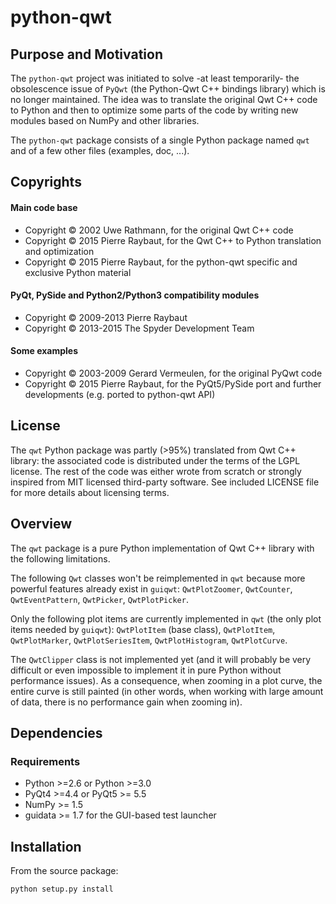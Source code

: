 # python-qwt

## Purpose and Motivation

The ``python-qwt`` project was initiated to solve -at least temporarily-
the obsolescence issue of `PyQwt` (the Python-Qwt C++ bindings library)
which is no longer maintained. The idea was to translate the original
Qwt C++ code to Python and then to optimize some parts of the code by
writing new modules based on NumPy and other libraries.

The ``python-qwt`` package consists of a single Python package named
`qwt` and of a few other files (examples, doc, ...).

## Copyrights

#### Main code base
  - Copyright © 2002 Uwe Rathmann, for the original Qwt C++ code
  - Copyright © 2015 Pierre Raybaut, for the Qwt C++ to Python
translation and optimization
  - Copyright © 2015 Pierre Raybaut, for the python-qwt specific and
exclusive Python material

#### PyQt, PySide and Python2/Python3 compatibility modules
  - Copyright © 2009-2013 Pierre Raybaut
  - Copyright © 2013-2015 The Spyder Development Team

#### Some examples
  - Copyright © 2003-2009 Gerard Vermeulen, for the original PyQwt code
  - Copyright © 2015 Pierre Raybaut, for the PyQt5/PySide port and
further developments (e.g. ported to python-qwt API)

## License

The `qwt` Python package was partly (>95%) translated from Qwt C++
library: the associated code is distributed under the terms of the LGPL
license. The rest of the code was either wrote from scratch or strongly
inspired from MIT licensed third-party software.
See included LICENSE file for more details about licensing terms.

## Overview

The `qwt` package is a pure Python implementation of Qwt C++ library with
the following limitations.

The following `Qwt` classes won't be reimplemented in `qwt` because more
powerful features already exist in `guiqwt`: `QwtPlotZoomer`, 
`QwtCounter`, `QwtEventPattern`, `QwtPicker`, `QwtPlotPicker`.

Only the following plot items are currently implemented in `qwt` (the 
only plot items needed by `guiqwt`): `QwtPlotItem` (base class), 
`QwtPlotItem`, `QwtPlotMarker`, `QwtPlotSeriesItem`, `QwtPlotHistogram`, 
`QwtPlotCurve`.

The `QwtClipper` class is not implemented yet (and it will probably be 
very difficult or even impossible to implement it in pure Python without 
performance issues). As a consequence, when zooming in a plot curve, the 
entire curve is still painted (in other words, when working with large 
amount of data, there is no performance gain when zooming in).

## Dependencies

### Requirements ###
- Python >=2.6 or Python >=3.0
- PyQt4 >=4.4 or PyQt5 >= 5.5
- NumPy >= 1.5
- guidata >= 1.7 for the GUI-based test launcher

## Installation

From the source package:

    python setup.py install
